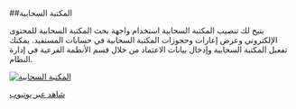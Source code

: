##المكتبة السحابية

يتيح لك تنصيب المكتبة السحابية استخدام واجهة بحث المكتبة السحابية للمحتوى الإلكتروني وعرض إعارات وحجوزات المكتبة السحابية في حسابات المستفيد. يمكنك تفعيل المكتبة السحابية وإدخال بيانات الاعتماد من خلال قسم الأنظمة الفرعية في إدارة النظام.

[![المكتبة السحابية](/manual/images/Cloud-Library.jpg)](https://youtu.be/Cy1VVJsLEPU)

[شاهد عبر يوتيوب](https://youtu.be/Cy1VVJsLEPU)
